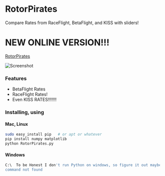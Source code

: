 # RotorPirates
Compare Rates from RaceFlight, BetaFlight, and KISS with sliders!


# NEW ONLINE VERSION!!!
[RotorPirates](https://www.youtube.com/watch?v=o7s5THmbRrE&feature=em-lss)


![Screenshot](https://i.imgur.com/fCOrTfn.png)

### Features
- BetaFlight Rates
- RaceFlight Rates!
- Even KISS RATES!!!!!!!


### Installing, using
#### Mac, Linux
```bash
sudo easy_install pip   # or apt or whatever
pip install numpy matplotlib
python RotorPirates.py
```

#### Windows
```bash
C:\  To be Honest I don't run Python on windows, so figure it out maybe and make a PR to this README....
command not found
```

